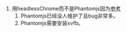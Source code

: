1. 用headlessChrome而不是Phantomjs因为[参考](https://juejin.im/entry/5a5eb5d8f265da3e23667e2d)
    1. Phantomjs已经没人维护了且bug非常多。    
    1. Phantomjs需要安装xvfb。     
